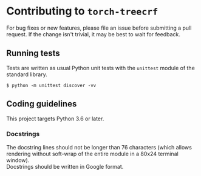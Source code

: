 # Contributing to `torch-treecrf`

For bug fixes or new features, please file an issue before submitting a
pull request. If the change isn't trivial, it may be best to wait for
feedback.

## Running tests

Tests are written as usual Python unit tests with the `unittest` module of
the standard library. 

```console
$ python -m unittest discover -vv
```

## Coding guidelines

This project targets Python 3.6 or later.

### Docstrings

The docstring lines should not be longer than 76 characters (which allows 
rendering without soft-wrap of the entire module in a 80x24 terminal window).  
Docstrings should be written in Google format.
